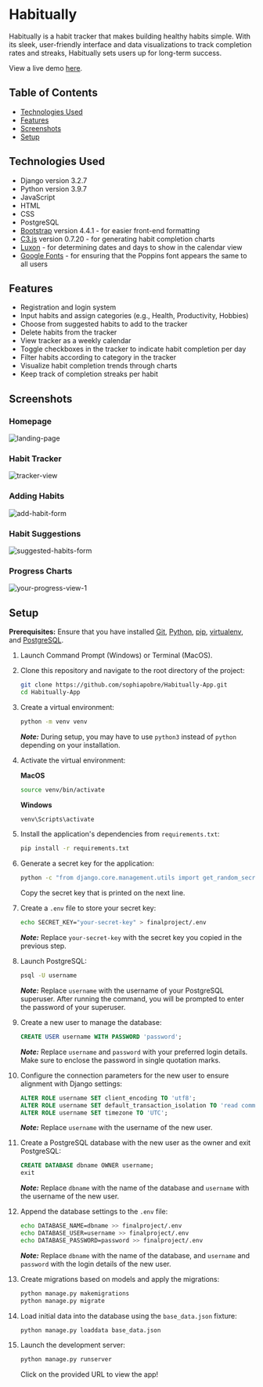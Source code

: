 # Habitually
Habitually is a habit tracker that makes building healthy habits simple. With its sleek, user-friendly interface and data visualizations to track completion rates and streaks, Habitually sets users up for long-term success.

View a live demo [here](https://habitually-app.herokuapp.com).

## Table of Contents
* [Technologies Used](#technologies-used)
* [Features](#features)
* [Screenshots](#screenshots)
* [Setup](#setup)

## Technologies Used
* Django version 3.2.7
* Python version 3.9.7
* JavaScript
* HTML
* CSS
* PostgreSQL
* [Bootstrap](https://getbootstrap.com/) version 4.4.1 - for easier front-end formatting
* [C3.js](https://c3js.org/) version 0.7.20 - for generating habit completion charts
* [Luxon](https://moment.github.io/luxon/#/) - for determining dates and days to show in the calendar view
* [Google Fonts](https://fonts.google.com/) - for ensuring that the Poppins font appears the same to all users

## Features
* Registration and login system
* Input habits and assign categories (e.g., Health, Productivity, Hobbies)
* Choose from suggested habits to add to the tracker
* Delete habits from the tracker
* View tracker as a weekly calendar
* Toggle checkboxes in the tracker to indicate habit completion per day
* Filter habits according to category in the tracker
* Visualize habit completion trends through charts
* Keep track of completion streaks per habit

## Screenshots
### Homepage
![landing-page](https://user-images.githubusercontent.com/65494023/185020516-151b1c3d-196b-435b-8315-64921c81fe54.jpg)
### Habit Tracker
![tracker-view](https://user-images.githubusercontent.com/65494023/185020578-ff28aaf3-b34f-46a3-9934-d650f71f5cda.jpg)
### Adding Habits
![add-habit-form](https://user-images.githubusercontent.com/65494023/185020602-6e50f817-5207-47ee-bcd6-04331a37f8e9.jpg)
### Habit Suggestions
![suggested-habits-form](https://user-images.githubusercontent.com/65494023/185020637-26efaf73-b1f8-4be5-8431-b0f7c10a07a6.jpg)
### Progress Charts
![your-progress-view-1](https://user-images.githubusercontent.com/65494023/185020679-1e9652b3-f627-404c-b638-106507e8c6b8.jpg)

## Setup

**Prerequisites:** Ensure that you have installed [Git](https://git-scm.com/book/en/v2/Getting-Started-Installing-Git), [Python](https://www.python.org/downloads/), [pip](https://pip.pypa.io/en/stable/installation/), [virtualenv](https://packaging.python.org/en/latest/guides/installing-using-pip-and-virtual-environments/#installing-virtualenv), and [PostgreSQL](https://www.postgresql.org/download/).

1. Launch Command Prompt (Windows) or Terminal (MacOS).

2. Clone this repository and navigate to the root directory of the project:

    ```sh
    git clone https://github.com/sophiapobre/Habitually-App.git
    cd Habitually-App
    ```

3. Create a virtual environment:

    ```sh
    python -m venv venv
    ```

    ***Note:*** During setup, you may have to use `python3` instead of `python` depending on your installation.

4. Activate the virtual environment:

    **MacOS**
    ```sh
    source venv/bin/activate
    ```

    **Windows**
    ```sh
    venv\Scripts\activate
    ```

5. Install the application's dependencies from `requirements.txt`:

    ```sh
    pip install -r requirements.txt
    ```

6. Generate a secret key for the application:

    ```sh
    python -c "from django.core.management.utils import get_random_secret_key; print(get_random_secret_key())"
    ```

    Copy the secret key that is printed on the next line.

7. Create a `.env` file to store your secret key:

    ```sh
    echo SECRET_KEY="your-secret-key" > finalproject/.env
    ```

    ***Note:*** Replace `your-secret-key` with the secret key you copied in the previous step.

8. Launch PostgreSQL:

    ```sh
    psql -U username
    ```

    ***Note:*** Replace `username` with the username of your PostgreSQL superuser. After running the command, you will be prompted to enter the password of your superuser.

9. Create a new user to manage the database:

    ```sql
    CREATE USER username WITH PASSWORD 'password';
    ```

    ***Note:*** Replace `username` and `password` with your preferred login details. Make sure to enclose the password in single quotation marks.

10. Configure the connection parameters for the new user to ensure alignment with Django settings:
    
    ```sql
    ALTER ROLE username SET client_encoding TO 'utf8';
    ALTER ROLE username SET default_transaction_isolation TO 'read committed';
    ALTER ROLE username SET timezone TO 'UTC';
    ```

    ***Note:*** Replace `username` with the username of the new user.

11. Create a PostgreSQL database with the new user as the owner and exit PostgreSQL:

    ```sql
    CREATE DATABASE dbname OWNER username;
    exit
    ```

    ***Note:*** Replace `dbname` with the name of the database and `username` with the username of the new user.

12. Append the database settings to the `.env` file:

    ```sh
    echo DATABASE_NAME=dbname >> finalproject/.env
    echo DATABASE_USER=username >> finalproject/.env
    echo DATABASE_PASSWORD=password >> finalproject/.env
    ```

    ***Note:*** Replace `dbname` with the name of the database, and `username` and `password` with the login details of the new user.

13. Create migrations based on models and apply the migrations:

    ```sh
    python manage.py makemigrations
    python manage.py migrate
    ```

14. Load initial data into the database using the `base_data.json` fixture:

    ```sh
    python manage.py loaddata base_data.json
    ```

15. Launch the development server:

    ```sh
    python manage.py runserver
    ```

    Click on the provided URL to view the app!
